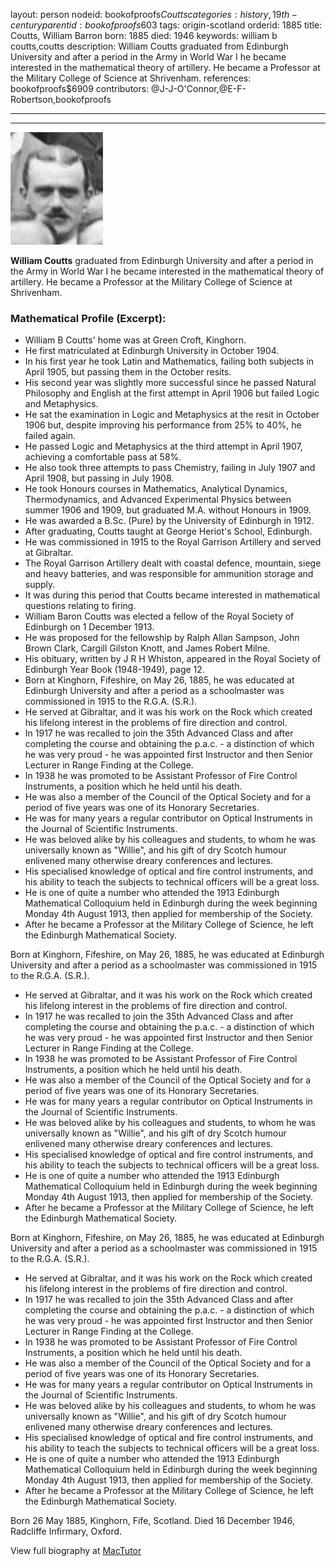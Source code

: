layout: person
nodeid: bookofproofs$Coutts
categories: history,19th-century
parentid: bookofproofs$603
tags: origin-scotland
orderid: 1885
title: Coutts, William Barron
born: 1885
died: 1946
keywords: william b coutts,coutts
description: William Coutts graduated from Edinburgh University and after a period in the Army in World War I he became interested in the mathematical theory of artillery. He became a Professor at the Military College of Science at Shrivenham.
references: bookofproofs$6909
contributors: @J-J-O'Connor,@E-F-Robertson,bookofproofs

---



---

![Coutts.jpg](https://github.com/bookofproofs/bookofproofs.github.io/blob/main/_sources/_assets/images/portraits/Coutts.jpg?raw=true)

**William Coutts** graduated from Edinburgh University and after a period in the Army in World War I he became interested in the mathematical theory of artillery. He became a Professor at the Military College of Science at Shrivenham.

### Mathematical Profile (Excerpt):
* William B Coutts' home was at Green Croft, Kinghorn.
* He first matriculated at Edinburgh University in October 1904.
* In his first year he took Latin and Mathematics, failing both subjects in April 1905, but passing them in the October resits.
* His second year was slightly more successful since he passed Natural Philosophy and English at the first attempt in April 1906 but failed Logic and Metaphysics.
* He sat the examination in Logic and Metaphysics at the resit in October 1906 but, despite improving his performance from 25% to 40%, he failed again.
* He passed Logic and Metaphysics at the third attempt in April 1907, achieving a comfortable pass at 58%.
* He also took three attempts to pass Chemistry, failing in July 1907 and April 1908, but passing in July 1908.
* He took Honours courses in Mathematics, Analytical Dynamics, Thermodynamics, and Advanced Experimental Physics between summer 1906 and 1909, but graduated M.A. without Honours in 1909.
* He was awarded a B.Sc. (Pure) by the University of Edinburgh in 1912.
* After graduating, Coutts taught at George Heriot's School, Edinburgh.
* He was commissioned in 1915 to the Royal Garrison Artillery and served at Gibraltar.
* The Royal Garrison Artillery dealt with coastal defence, mountain, siege and heavy batteries, and was responsible for ammunition storage and supply.
* It was during this period that Coutts became interested in mathematical questions relating to firing.
* William Baron Coutts was elected a fellow of the Royal Society of Edinburgh on 1 December 1913.
* He was proposed for the fellowship by Ralph Allan Sampson, John Brown Clark, Cargill Gilston Knott, and James Robert Milne.
* His obituary, written by J R H Whiston, appeared in the Royal Society of Edinburgh Year Book (1948-1949), page 12.
* Born at Kinghorn, Fifeshire, on May 26, 1885, he was educated at Edinburgh University and after a period as a schoolmaster was commissioned in 1915 to the R.G.A. (S.R.).
* He served at Gibraltar, and it was his work on the Rock which created his lifelong interest in the problems of fire direction and control.
* In 1917 he was recalled to join the 35th  Advanced Class and after completing the course and obtaining the p.a.c. - a distinction of which he was very proud - he was appointed first Instructor and then Senior Lecturer in Range Finding at the College.
* In 1938 he was promoted to be Assistant Professor of Fire Control Instruments, a position which he held until his death.
* He was also a member of the Council of the Optical Society and for a period of five years was one of its Honorary Secretaries.
* He was for many years a regular contributor on Optical Instruments in the Journal of Scientific Instruments.
* He was beloved alike by his colleagues and students, to whom he was universally known as "Willie", and his gift of dry Scotch humour enlivened many otherwise dreary conferences and lectures.
* His specialised knowledge of optical and fire control instruments, and his ability to teach the subjects to technical officers will be a great loss.
* He is one of quite a number who attended the 1913 Edinburgh Mathematical Colloquium held in Edinburgh during the week beginning Monday 4th  August 1913, then applied for membership of the Society.
* After he became a Professor at the Military College of Science, he left the Edinburgh Mathematical Society.

Born at Kinghorn, Fifeshire, on May 26, 1885, he was educated at Edinburgh University and after a period as a schoolmaster was commissioned in 1915 to the R.G.A. (S.R.).
* He served at Gibraltar, and it was his work on the Rock which created his lifelong interest in the problems of fire direction and control.
* In 1917 he was recalled to join the 35th  Advanced Class and after completing the course and obtaining the p.a.c. - a distinction of which he was very proud - he was appointed first Instructor and then Senior Lecturer in Range Finding at the College.
* In 1938 he was promoted to be Assistant Professor of Fire Control Instruments, a position which he held until his death.
* He was also a member of the Council of the Optical Society and for a period of five years was one of its Honorary Secretaries.
* He was for many years a regular contributor on Optical Instruments in the Journal of Scientific Instruments.
* He was beloved alike by his colleagues and students, to whom he was universally known as "Willie", and his gift of dry Scotch humour enlivened many otherwise dreary conferences and lectures.
* His specialised knowledge of optical and fire control instruments, and his ability to teach the subjects to technical officers will be a great loss.
* He is one of quite a number who attended the 1913 Edinburgh Mathematical Colloquium held in Edinburgh during the week beginning Monday 4th  August 1913, then applied for membership of the Society.
* After he became a Professor at the Military College of Science, he left the Edinburgh Mathematical Society.

Born at Kinghorn, Fifeshire, on May 26, 1885, he was educated at Edinburgh University and after a period as a schoolmaster was commissioned in 1915 to the R.G.A. (S.R.).
* He served at Gibraltar, and it was his work on the Rock which created his lifelong interest in the problems of fire direction and control.
* In 1917 he was recalled to join the 35th  Advanced Class and after completing the course and obtaining the p.a.c. - a distinction of which he was very proud - he was appointed first Instructor and then Senior Lecturer in Range Finding at the College.
* In 1938 he was promoted to be Assistant Professor of Fire Control Instruments, a position which he held until his death.
* He was also a member of the Council of the Optical Society and for a period of five years was one of its Honorary Secretaries.
* He was for many years a regular contributor on Optical Instruments in the Journal of Scientific Instruments.
* He was beloved alike by his colleagues and students, to whom he was universally known as "Willie", and his gift of dry Scotch humour enlivened many otherwise dreary conferences and lectures.
* His specialised knowledge of optical and fire control instruments, and his ability to teach the subjects to technical officers will be a great loss.
* He is one of quite a number who attended the 1913 Edinburgh Mathematical Colloquium held in Edinburgh during the week beginning Monday 4th  August 1913, then applied for membership of the Society.
* After he became a Professor at the Military College of Science, he left the Edinburgh Mathematical Society.

Born 26 May 1885, Kinghorn, Fife, Scotland. Died 16 December 1946, Radcliffe Infirmary, Oxford.

View full biography at [MacTutor](https://mathshistory.st-andrews.ac.uk/Biographies/Coutts/)
